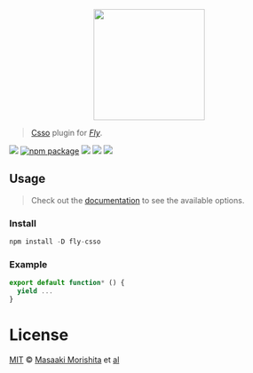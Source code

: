 <div align="center">
  <a href="http://github.com/flyjs/fly">
    <img width=200px  src="https://cloud.githubusercontent.com/assets/8317250/8430194/35c6043a-1f6a-11e5-8cbd-af6cc86baa84.png">
  </a>
</div>

> [Csso](https://github.com/morishitter/fly-csso) plugin for _[Fly][fly]_.

[![][fly-badge]][fly]
[![npm package][npm-ver-link]][releases]
[![][dl-badge]][npm-pkg-link]
[![][travis-badge]][travis-link]
[![][mit-badge]][mit]

## Usage
> Check out the [documentation](PLUGIN_DOCUMENTATION) to see the available options.

### Install

```a
npm install -D fly-csso
```

### Example

```js
export default function* () {
  yield ...
}
```

# License

[MIT][mit] © [Masaaki Morishita][author] et [al][contributors]


[mit]:          http://opensource.org/licenses/MIT
[author]:       http://github.com/morishitter
[contributors]: https://github.com/morishitter/fly-csso/graphs/contributors
[releases]:     https://github.com/morishitter/fly-csso/releases
[fly]:          https://www.github.com/flyjs/fly
[fly-badge]:    https://img.shields.io/badge/fly-JS-05B3E1.svg?style=flat-square
[mit-badge]:    https://img.shields.io/badge/license-MIT-444444.svg?style=flat-square
[npm-pkg-link]: https://www.npmjs.org/package/fly-csso
[npm-ver-link]: https://img.shields.io/npm/v/fly-csso.svg?style=flat-square
[dl-badge]:     http://img.shields.io/npm/dm/fly-csso.svg?style=flat-square
[travis-link]:  https://travis-ci.org/morishitter/fly-csso
[travis-badge]: http://img.shields.io/travis/morishitter/fly-csso.svg?style=flat-square
